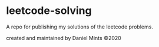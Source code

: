 # leetcode-solving
A repo for publishing my solutions of the leetcode problems.

created and maintained by Daniel Mints ©2020
